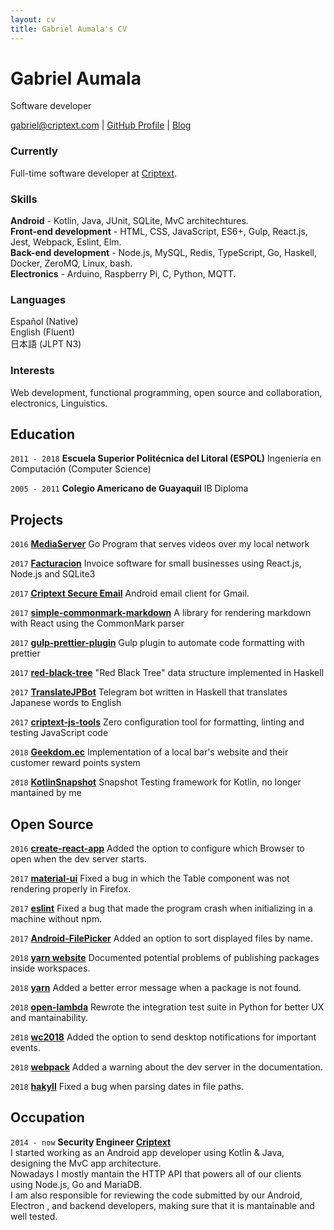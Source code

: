 ```yaml
---
layout: cv
title: Gabriel Aumala's CV
---
```

# Gabriel Aumala
Software developer

<div id="webaddress">
<a href="mailto:gabriel@criptext.com">gabriel@criptext.com</a>
| <a href="https://github.com/GAumala">GitHub Profile</a>
| <a href="https://gaumala.com">Blog</a>
</div>


### Currently

Full-time software developer at [Criptext](https://criptext.com/).

### Skills

**Android** - Kotlin, Java, JUnit, SQLite, MvC architechtures.<br>
**Front-end development** - HTML, CSS, JavaScript, ES6+, Gulp, React.js, Jest, Webpack, Eslint, Elm.<br>
**Back-end development** - Node.js, MySQL, Redis, TypeScript, Go, Haskell, Docker, ZeroMQ, Linux, bash.<br>
**Electronics** - Arduino, Raspberry Pi, C, Python, MQTT. 

### Languages

Español (Native)<br>
English (Fluent)<br> 
日本語 (JLPT N3)

### Interests

Web development, functional programming, open source and collaboration,
electronics, Linguistics.


## Education

`2011 - 2018`
__Escuela Superior Politécnica del Litoral (ESPOL)__
Ingeniería en Computación (Computer Science)

`2005 - 2011`
__Colegio Americano de Guayaquil__
IB Diploma


## Projects

`2016`
**[MediaServer](https://github.com/GAumala/MediaServer)**
Go Program that serves videos over my local network

`2017`
**[Facturacion](https://github.com/GAumala/Facturacion)**
Invoice software for small businesses using React.js, Node.js and SQLite3

`2017`
**[Criptext Secure Email](https://play.google.com/store/apps/details?id=com.criptext.secureemail)**
Android email client for Gmail.

`2017`
**[simple-commonmark-markdown](https://github.com/GAumala/simple-commonmark-react)**
A library for rendering markdown with React using the CommonMark parser

`2017`
**[gulp-prettier-plugin](https://github.com/GAumala/gulp-prettier-plugin)**
Gulp plugin to automate code formatting with prettier

`2017`
**[red-black-tree](https://github.com/GAumala/red-black-tree)**
"Red Black Tree" data structure implemented in Haskell

`2017`
**[TranslateJPBot](https://github.com/GAumala/TranslateJPBot)**
Telegram bot written in Haskell that translates Japanese words to English

`2017`
**[criptext-js-tools](https://github.com/Criptext/criptext-js-tools)**
Zero configuration tool for formatting, linting and testing JavaScript code

`2018`
**[Geekdom.ec](https://geekdom.ec)**
Implementation of a local bar's website and their customer reward points system

`2018`
**[KotlinSnapshot](https://github.com/Karumi/KotlinSnapshot)**
Snapshot Testing framework for Kotlin, no longer mantained by me


## Open Source 

`2016`
**[create-react-app](https://github.com/facebookincubator/create-react-app/pull/1148)**
Added the option to configure which Browser to open when the dev server starts.

`2017`
**[material-ui](https://github.com/callemall/material-ui/pull/7484)**
Fixed a bug in which the Table component was not rendering properly in Firefox.

`2017`
**[eslint](https://github.com/eslint/eslint/pull/9169)**
Fixed a bug that made the program crash when initializing in a machine without npm.

`2017`
**[Android-FilePicker](https://github.com/DroidNinja/Android-FilePicker/pull/104)**
Added an option to sort displayed files by name.

`2018`
**[yarn website](https://github.com/yarnpkg/website/pull/755)**
Documented potential problems of publishing packages inside workspaces.

`2018`
**[yarn](https://github.com/yarnpkg/yarn/pull/5213)**
Added a better error message when a package is not found.

`2018`
**[open-lambda](https://github.com/open-lambda/open-lambda/pull/41)**
Rewrote the integration test suite in Python for better UX and mantainability.

`2018`
**[wc2018](https://github.com/cedricblondeau/world-cup-2018-cli-dashboard/issues/28)**
Added the option to send desktop notifications for important events.

`2018`
**[webpack](https://github.com/webpack/webpack.js.org/pull/2459)**
Added a warning about the dev server in the documentation.

`2018`
**[hakyll](https://github.com/jaspervdj/hakyll/pull/666)**
Fixed a bug when parsing dates in file paths.


## Occupation

`2014 - now`
**Security Engineer [Criptext](https://criptext.com)**<br>
I started working as an Android app developer using Kotlin & Java, designing the
MvC app architecture.<br>
Nowadays I mostly mantain the HTTP API that powers all of our clients using 
Node.js, Go and MariaDB.<br>
I am also responsible for reviewing the code submitted by our Android, Electron
, and backend developers, making sure that it is mantainable and well tested.

<!-- ### Footer
Last updated: October 2018 -->


